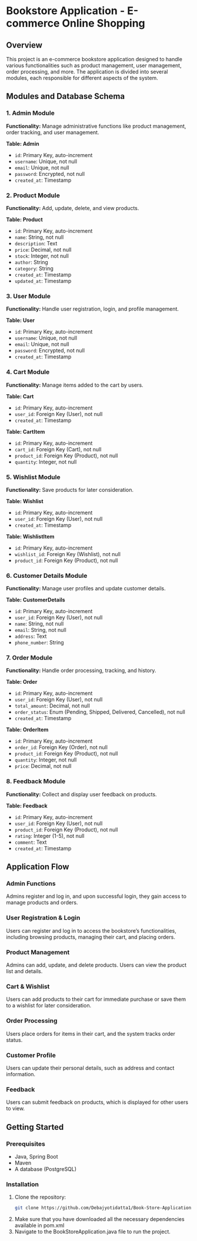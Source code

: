 # Bookstore Application - E-commerce Online Shopping

## Overview
This project is an e-commerce bookstore application designed to handle various functionalities such as product management, user management, order processing, and more. The application is divided into several modules, each responsible for different aspects of the system.

## Modules and Database Schema

### 1. Admin Module
**Functionality:** Manage administrative functions like product management, order tracking, and user management.

**Table: Admin**
- `id`: Primary Key, auto-increment
- `username`: Unique, not null
- `email`: Unique, not null
- `password`: Encrypted, not null
- `created_at`: Timestamp

### 2. Product Module
**Functionality:** Add, update, delete, and view products.

**Table: Product**
- `id`: Primary Key, auto-increment
- `name`: String, not null
- `description`: Text
- `price`: Decimal, not null
- `stock`: Integer, not null
- `author`: String
- `category`: String
- `created_at`: Timestamp
- `updated_at`: Timestamp

### 3. User Module
**Functionality:** Handle user registration, login, and profile management.

**Table: User**
- `id`: Primary Key, auto-increment
- `username`: Unique, not null
- `email`: Unique, not null
- `password`: Encrypted, not null
- `created_at`: Timestamp

### 4. Cart Module
**Functionality:** Manage items added to the cart by users.

**Table: Cart**
- `id`: Primary Key, auto-increment
- `user_id`: Foreign Key (User), not null
- `created_at`: Timestamp

**Table: CartItem**
- `id`: Primary Key, auto-increment
- `cart_id`: Foreign Key (Cart), not null
- `product_id`: Foreign Key (Product), not null
- `quantity`: Integer, not null

### 5. Wishlist Module
**Functionality:** Save products for later consideration.

**Table: Wishlist**
- `id`: Primary Key, auto-increment
- `user_id`: Foreign Key (User), not null
- `created_at`: Timestamp

**Table: WishlistItem**
- `id`: Primary Key, auto-increment
- `wishlist_id`: Foreign Key (Wishlist), not null
- `product_id`: Foreign Key (Product), not null

### 6. Customer Details Module
**Functionality:** Manage user profiles and update customer details.

**Table: CustomerDetails**
- `id`: Primary Key, auto-increment
- `user_id`: Foreign Key (User), not null
- `name`: String, not null
- `email`: String, not null
- `address`: Text
- `phone_number`: String

### 7. Order Module
**Functionality:** Handle order processing, tracking, and history.

**Table: Order**
- `id`: Primary Key, auto-increment
- `user_id`: Foreign Key (User), not null
- `total_amount`: Decimal, not null
- `order_status`: Enum (Pending, Shipped, Delivered, Cancelled), not null
- `created_at`: Timestamp

**Table: OrderItem**
- `id`: Primary Key, auto-increment
- `order_id`: Foreign Key (Order), not null
- `product_id`: Foreign Key (Product), not null
- `quantity`: Integer, not null
- `price`: Decimal, not null

### 8. Feedback Module
**Functionality:** Collect and display user feedback on products.

**Table: Feedback**
- `id`: Primary Key, auto-increment
- `user_id`: Foreign Key (User), not null
- `product_id`: Foreign Key (Product), not null
- `rating`: Integer (1-5), not null
- `comment`: Text
- `created_at`: Timestamp

## Application Flow

### Admin Functions
Admins register and log in, and upon successful login, they gain access to manage products and orders.

### User Registration & Login
Users can register and log in to access the bookstore’s functionalities, including browsing products, managing their cart, and placing orders.

### Product Management
Admins can add, update, and delete products. Users can view the product list and details.

### Cart & Wishlist
Users can add products to their cart for immediate purchase or save them to a wishlist for later consideration.

### Order Processing
Users place orders for items in their cart, and the system tracks order status.

### Customer Profile
Users can update their personal details, such as address and contact information.

### Feedback
Users can submit feedback on products, which is displayed for other users to view.

## Getting Started

### Prerequisites
- Java, Spring Boot
- Maven
- A database (PostgreSQL)

### Installation
1. Clone the repository:
   ```bash
   git clone https://github.com/Debajyotidatta1/Book-Store-Application.git
2. Make sure that you have downloaded all the necessary dependencies available in pom.xml
3. Navigate to the BookStoreApplication.java file to run the project. 